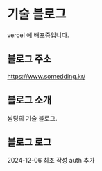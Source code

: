 # 기술 블로그

vercel 에 배포중입니다.

## 블로그 주소
https://www.somedding.kr/

## 블로그 소개
썸딩의 기술 블로그.

## 블로그 로그

2024-12-06 최초 작성
auth 추가